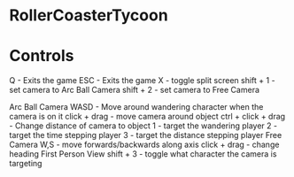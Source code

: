 # RollerCoasterTycoon

# Controls #
Q - Exits the game
ESC - Exits the game
X - toggle split screen
shift + 1 - set camera to Arc Ball Camera
shift + 2 - set camera to Free Camera

Arc Ball Camera
    WASD - Move around wandering character when the camera is on it
    click + drag - move camera around object
    ctrl + click + drag - Change distance of camera to object
    1 - target the wandering player
    2 - target the time stepping player
    3 - target the distance stepping player
Free Camera
    W,S - move forwards/backwards along axis
    click + drag - change heading
First Person View
    shift + 3 - toggle what character the camera is targeting



